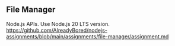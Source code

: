 ## File Manager 

Node.js APIs. 
Use Node.js 20 LTS version.
https://github.com/AlreadyBored/nodejs-assignments/blob/main/assignments/file-manager/assignment.md